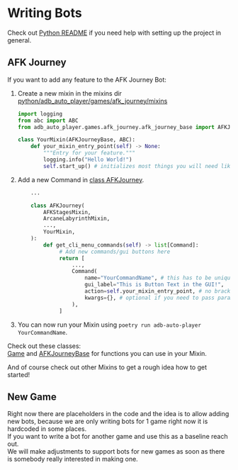 # Writing Bots

Check out [Python README](https://github.com/yulesxoxo/AdbAutoPlayer/blob/main/docs/src/development/python-README.md) if you need help with setting up the project in general.

## AFK Journey
If you want to add any feature to the AFK Journey Bot:
1. Create a new mixin in the mixins dir [python/adb_auto_player/games/afk_journey/mixins](https://github.com/yulesxoxo/AdbAutoPlayer/tree/main/python/adb_auto_player/games/afk_journey/mixins)
    ```python
    import logging
    from abc import ABC
    from adb_auto_player.games.afk_journey.afk_journey_base import AFKJourneyBase
    
    class YourMixin(AFKJourneyBase, ABC):
        def your_mixin_entry_point(self) -> None:
            """Entry for your feature."""
            logging.info("Hello World!")
            self.start_up() # initializes most things you will need like device and config
    ```

2. Add a new Command in [class AFKJourney](https://github.com/yulesxoxo/AdbAutoPlayer/tree/main/python/adb_auto_player/games/afk_journey/main.py).
    ```python
        ...

        class AFKJourney(
            AFKStagesMixin,
            ArcaneLabyrinthMixin,
            ...,
            YourMixin,
        ):
            def get_cli_menu_commands(self) -> list[Command]:
                 # Add new commands/gui buttons here
                 return [
                     ...,
                     Command(
                         name="YourCommandName", # this has to be unique,
                         gui_label="This is Button Text in the GUI!",
                         action=self.your_mixin_entry_point, # no brackets!
                         kwargs={}, # optional if you need to pass parameters to your entrypoint
                     ),
                 ]
    ```
3. You can now run your Mixin using `poetry run adb-auto-player YourCommandName`.

Check out these classes:  
[Game](https://github.com/yulesxoxo/AdbAutoPlayer/tree/main/python/adb_auto_player/game.py) and [AFKJourneyBase](https://github.com/yulesxoxo/AdbAutoPlayer/tree/main/python/adb_auto_player/games/afk_journey/afk_journey_base.py) for functions you can use in your Mixin.

And of course check out other Mixins to get a rough idea how to get started!


## New Game
Right now there are placeholders in the code and the idea is to allow adding new bots, because we are only writing bots for 1 game right now it is hardcoded in some places.  
If you want to write a bot for another game and use this as a baseline reach out. [<Click Here for Contact>](../introduction.md#contact)  
We will make adjustments to support bots for new games as soon as there is somebody really interested in making one.
